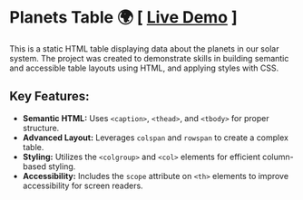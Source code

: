 # Planets Table 🌍 [ [Live Demo](https://codamee.github.io/Planets-Tabular-Data/) ]

This is a static HTML table displaying data about the planets in our solar system. The project was created to demonstrate skills in building semantic and accessible table layouts using HTML, and applying styles with CSS.

## Key Features:
-   **Semantic HTML:** Uses `<caption>`, `<thead>`, and `<tbody>` for proper structure.
-   **Advanced Layout:** Leverages `colspan` and `rowspan` to create a complex table.
-   **Styling:** Utilizes the `<colgroup>` and `<col>` elements for efficient column-based styling.
-   **Accessibility:** Includes the `scope` attribute on `<th>` elements to improve accessibility for screen readers.


